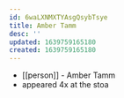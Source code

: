 ```yaml
---
id: 6waLXNMXTYAsgQsybTsye
title: Amber Tamm
desc: ''
updated: 1639759165180
created: 1639759165180
---
```



- [[person]] - Amber Tamm
- appeared 4x at the stoa
